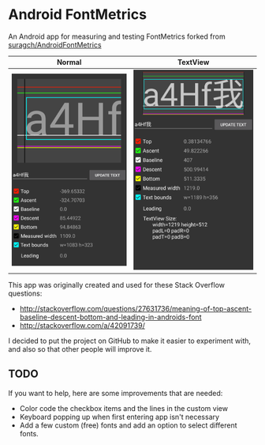 # Android FontMetrics
An Android app for measuring and testing FontMetrics forked from [suragch/AndroidFontMetrics](https://github.com/suragch/AndroidFontMetrics)

| Normal                                         | TextView                                        |
| ---------------------------------------------- | ----------------------------------------------- |
| ![App preview](./imgs/screenshot1.png?raw=true) | ![App preview](./imgs/screenshot2.png?raw=true) |



This app was originally created and used for these Stack Overflow questions:

- http://stackoverflow.com/questions/27631736/meaning-of-top-ascent-baseline-descent-bottom-and-leading-in-androids-font
- http://stackoverflow.com/a/42091739/

I decided to put the project on GitHub to make it easier to experiment with, and also so that other people will improve it.

## TODO

If you want to help, here are some improvements that are needed:
- Color code the checkbox items and the lines in the custom view
- Keyboard popping up when first entering app isn't necessary
- Add a few custom (free) fonts and add an option to select different fonts.